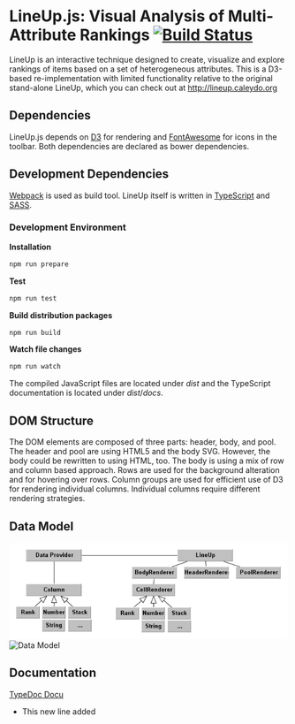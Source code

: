LineUp.js: Visual Analysis of Multi-Attribute Rankings [![Build Status](https://travis-ci.org/Caleydo/lineup.js.svg?branch=master)](https://travis-ci.org/Caleydo/lineup.js)
======================================================

LineUp is an interactive technique designed to create, visualize and explore rankings of items based on a set of heterogeneous attributes. 
This is a D3-based re-implementation with limited functionality relative to the original stand-alone LineUp, which you can check out at http://lineup.caleydo.org

Dependencies
------------

LineUp.js depends on [D3](http://d3js.org) for rendering and [FontAwesome](http://fontawesome.io/) for icons in the toolbar. Both dependencies are declared as bower dependencies. 

Development Dependencies
----------------

[Webpack](http://webpack.github.io) is used as build tool. LineUp itself is written in [TypeScript](www.typescriptlang.org) and [SASS](http://sass-lang.com). 

### Development Environment

**Installation**

```bash
npm run prepare
```


**Test**

```bash
npm run test
```

**Build distribution packages**

```bash
npm run build
```


**Watch file changes**

```bash
npm run watch
```

The compiled JavaScript files are located under _dist_ and the TypeScript documentation is located under _dist_/_docs_.

DOM Structure
-------------

The DOM elements are composed of three parts: header, body, and pool. 
The header and pool are using HTML5 and the body SVG. However, the body could be rewritten to using HTML, too. 
The body is using a mix of row and column based approach. Rows are used for the background alteration and for hovering over rows. 
Column groups are used for efficient use of D3 for rendering individual columns. Individual columns require different rendering strategies. 

Data Model
----------

![Data Model](assets/data_model.png)
![Data Model](../../assets/data_model.png)

Documentation
-------------

[TypeDoc Docu](http://caleydo.github.io/lineup.js/dist/docs/index.html)



- This new line added 
